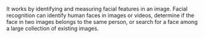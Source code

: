 It works by identifying and measuring facial features in an image. Facial recognition can identify human faces in images or videos, determine if the face in two images belongs to the same person, or search for a face among a large collection of existing images.
